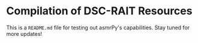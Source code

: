 
Compilation of DSC-RAIT Resources
=================================


This is a `README.md` file for testing out asmrPy's capabilities. Stay tuned for more updates!